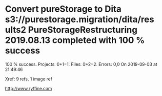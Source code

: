 # Convert pureStorage to Dita s3://purestorage.migration/dita/results2 PureStorageRestructuring 2019.08.13 completed with 100 % success

100 % success. Projects: 0+1=1.  Files: 0+2=2. Errors: 0,0  On 2019-09-03 at 21:49:46

Xref: 9 refs, 1 image ref



http://www.ryffine.com
